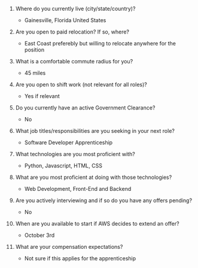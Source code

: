 1. Where do you currently live (city/state/country)?
    - Gainesville, Florida  United States

2. Are you open to paid relocation? If so, where?
    - East Coast preferebly but willing to relocate anywhere for the position

3. What is a comfortable commute radius for you?
    - 45 miles

4. Are you open to shift work (not relevant for all roles)?
    - Yes if relevant

5. Do you currently have an active Government Clearance?
    - No
 
6. What job titles/responsibilities are you seeking in your next role?
    - Software Developer Apprenticeship 

7. What technologies are you most proficient with?
    - Python, Javascript, HTML, CSS
  
8. What are you most proficient at doing with those technologies?
    - Web Development, Front-End and Backend
  
9. Are you actively interviewing and if so do you have any offers pending?
    - No
   
10. When are you available to start if AWS decides to extend an offer?
    - October 3rd
   
11. What are your compensation expectations?
    - Not sure if this applies for the apprenticeship
